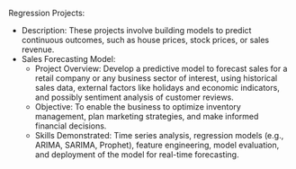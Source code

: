 Regression Projects:
   - Description: These projects involve building models to predict continuous outcomes, such as house prices, stock prices, or sales revenue.
   - Sales Forecasting Model:
      - Project Overview: Develop a predictive model to forecast sales for a retail company or any business sector of interest, using historical sales data, external factors like holidays and economic indicators, and possibly sentiment analysis of customer reviews.
      - Objective: To enable the business to optimize inventory management, plan marketing strategies, and make informed financial decisions.
      - Skills Demonstrated: Time series analysis, regression models (e.g., ARIMA, SARIMA, Prophet), feature engineering, model evaluation, and deployment of the model for real-time forecasting.
